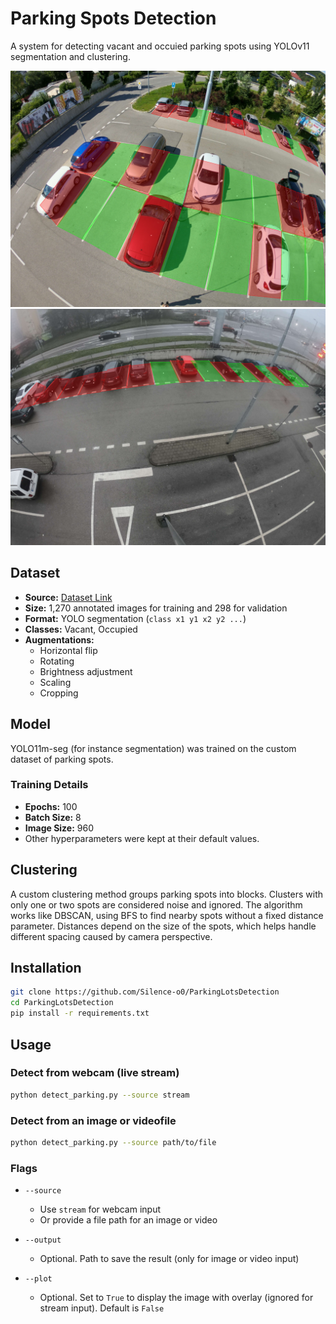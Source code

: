 # Parking Spots Detection

A system for detecting vacant and occuied parking spots using YOLOv11 segmentation and clustering.

![Example image](example_result1.png)
![Example image](example_result2.png)

## Dataset

- **Source:** [Dataset Link](https://www.kaggle.com/datasets/silenceo0/parkinglotsaugmented)
- **Size:** 1,270 annotated images for training and 298 for validation
- **Format:** YOLO segmentation (`class x1 y1 x2 y2 ...`)
- **Classes:** Vacant, Occupied
- **Augmentations:**
  - Horizontal flip
  - Rotating
  - Brightness adjustment
  - Scaling
  - Cropping

## Model

YOLO11m-seg (for instance segmentation) was trained on the custom dataset of parking spots.

### Training Details

- **Epochs:** 100  
- **Batch Size:** 8  
- **Image Size:** 960  
- Other hyperparameters were kept at their default values.

## Clustering

A custom clustering method groups parking spots into blocks. Clusters with only one or two spots are considered noise and ignored. The algorithm works like DBSCAN, using BFS to find nearby spots without a fixed distance parameter. Distances depend on the size of the spots, which helps handle different spacing caused by camera perspective.

## Installation

```bash
git clone https://github.com/Silence-o0/ParkingLotsDetection
cd ParkingLotsDetection
pip install -r requirements.txt
````

## Usage

### Detect from webcam (live stream)

```bash
python detect_parking.py --source stream
```

### Detect from an image or videofile

```bash
python detect_parking.py --source path/to/file
```

### Flags

* `--source`

  * Use `stream` for webcam input  
  * Or provide a file path for an image or video

* `--output`

  * Optional. Path to save the result (only for image or video input)

* `--plot`

  * Optional. Set to `True` to display the image with overlay (ignored for stream input). Default is `False`

